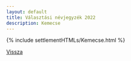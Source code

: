 ```yaml
---
layout: default
title: Választási névjegyzék 2022
description: Kemecse
---
```


{% include settlementHTMLs/Kemecse.html %}

[Vissza](./)